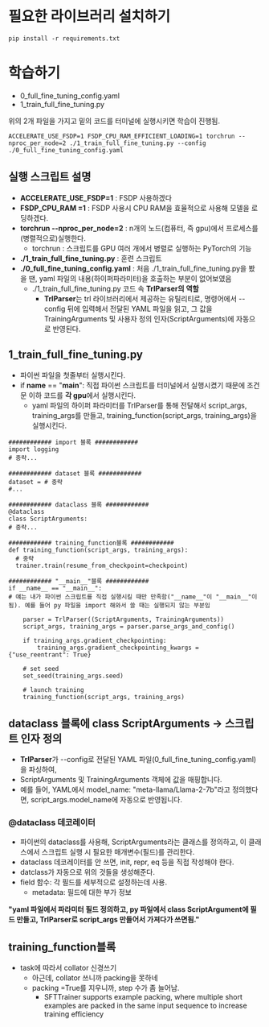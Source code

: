 # 필요한 라이브러리 설치하기
```
pip install -r requirements.txt
```

# 학습하기
- 0_full_fine_tuning_config.yaml
- 1_train_full_fine_tuning.py

위의 2개 파일을 가지고 밑의 코드를 터미널에 실행시키면 학습이 진행됨. 
```
ACCELERATE_USE_FSDP=1 FSDP_CPU_RAM_EFFICIENT_LOADING=1 torchrun --nproc_per_node=2 ./1_train_full_fine_tuning.py --config ./0_full_fine_tuning_config.yaml
```
## 실행 스크립트 설명
- **ACCELERATE_USE_FSDP=1** : FSDP 사용하겠다
- **FSDP_CPU_RAM =1** : FSDP 사용시 CPU RAM을 효율적으로 사용해 모델을 로딩하겠다.
- **torchrun --nproc_per_node=2** : n개의 노드(컴퓨터, 즉 gpu)에서 프로세스를 (병렬적으로)실행한다.
  - torchrun : 스크립트를 GPU 여러 개에서 병렬로 실행하는 PyTorch의 기능
- **./1_train_full_fine_tuning.py** : 훈련 스크립트
- **./0_full_fine_tuning_config.yaml** : 처음 ./1_train_full_fine_tuning.py을 봤을 땐, yaml 파일의 내용(하이퍼파라미터)을 호출하는 부분이 없어보였음
  - ./1_train_full_fine_tuning.py 코드 속 **TrlParser의 역할**
    - **TrlParser**는 trl 라이브러리에서 제공하는 유틸리티로, 명령어에서 --config 뒤에 입력해서 전달된 YAML 파일을 읽고, 그 값을 TrainingArguments 및 사용자 정의 인자(ScriptArguments)에 자동으로 반영된다.

## 1_train_full_fine_tuning.py
- 파이썬 파일을 첫줄부터 실행시킨다.
- if __name__ == "__main__": 직접 파이썬 스크립트를 터미널에서 실행시켰기 때문에 조건문 이하 코드를 **각 gpu**에서 실행시킨다. 
  - yaml 파일의 하이퍼 파라미터를 TrlParser를 통해 전달해서 script_args, training_args를 만들고, training_function(script_args, training_args)을 실행시킨다.
```
############ import 블록 ############
import logging
# 중략...

############ dataset 블록 ############
dataset = # 중략
#...

############ dataclass 블록 ############
@dataclass
class ScriptArguments:
# 중략...

############ training_function블록 ############
def training_function(script_args, training_args):
  # 중략
  trainer.train(resume_from_checkpoint=checkpoint)

############ "__main__"블록 ############
if __name__ == "__main__":
# 얘는 내가 파이썬 스크립트를 직접 실행시킬 때만 만족함("__name__"이 "__main__"이 됨). 예를 들어 py 파일을 import 해와서 쓸 때는 실행되지 않는 부분임 

    parser = TrlParser((ScriptArguments, TrainingArguments))
    script_args, training_args = parser.parse_args_and_config()    
    
    if training_args.gradient_checkpointing:
        training_args.gradient_checkpointing_kwargs = {"use_reentrant": True}
    
    # set seed
    set_seed(training_args.seed)
  
    # launch training
    training_function(script_args, training_args)
```

## dataclass 블록에 class ScriptArguments -> 스크립트 인자 정의 
- **TrlParser**가 --config로 전달된 YAML 파일(0_full_fine_tuning_config.yaml)을 파싱하여,
- ScriptArguments 및 TrainingArguments 객체에 값을 매핑합니다.
- 예를 들어, YAML에서 model_name: "meta-llama/Llama-2-7b"라고 정의했다면, script_args.model_name에 자동으로 반영됩니다.
### @dataclass 데코레이터 
- 파이썬의 dataclass를 사용해, ScriptArguments라는 클래스를 정의하고, 이 클래스에서 스크립트 실행 시 필요한 매개변수(필드)를 관리한다.
- dataclass 데코레이터를 안 쓰면, init, repr, eq 등을 직접 작성해야 한다.
- datclass가 자동으로 위의 것들을 생성해준다.
- field 함수: 각 필드를 세부적으로 설정하는데 사용. 
  - metadata: 필드에 대한 부가 정보

**"yaml 파일에서 파라미터 필드 정의하고, py 파일에서 class ScriptArgument에 필드 만들고, TrlParser로 script_args 만들어서 가져다가 쓰면됨."**

## training_function블록 
- task에 따라서 collator 신경쓰기
  - 아근데, collator 쓰니까 packing을 못하네
  - packing =True를 지우니까, step 수가 좀 늘어남.
    - SFTTrainer supports example packing, where multiple short examples are packed in the same input sequence to increase training efficiency
